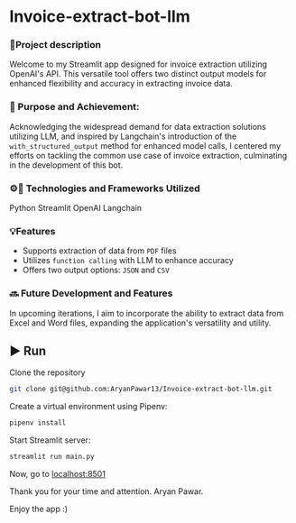 # Invoice-extract-bot-llm

### 📄Project description

Welcome to my Streamlit app designed for invoice extraction utilizing OpenAI's API. This versatile tool offers two distinct output models for enhanced flexibility and accuracy in extracting invoice data.

### 🎯 Purpose and Achievement:

Acknowledging the widespread demand for data extraction solutions utilizing LLM, and inspired by Langchain's introduction of the `with_structured_output` method for enhanced model calls, I centered my efforts on tackling the common use case of invoice extraction, culminating in the development of this bot.

### ⚙️🚀 Technologies and Frameworks Utilized

Python
Streamlit
OpenAI
Langchain

### 💡Features

- Supports extraction of data from `PDF` files
- Utilizes `function calling` with LLM to enhance accuracy
- Offers two output options: `JSON` and `CSV`

### 🔜 Future Development and Features

In upcoming iterations, I aim to incorporate the ability to extract data from Excel and Word files, expanding the application's versatility and utility.

## ▶️ Run

Clone the repository

```bash
git clone git@github.com:AryanPawar13/Invoice-extract-bot-llm.git
```

Create a virtual environment using Pipenv:

```bash
pipenv install
```

Start Streamlit server:
```bash
streamlit run main.py 
```

Now, go to [localhost:8501](http://localhost:8501/)

Thank you for your time and attention.
Aryan Pawar.

Enjoy the app :)
